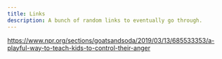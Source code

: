 ```yaml
---
title: Links
description: A bunch of random links to eventually go through.
---
```


https://www.npr.org/sections/goatsandsoda/2019/03/13/685533353/a-playful-way-to-teach-kids-to-control-their-anger